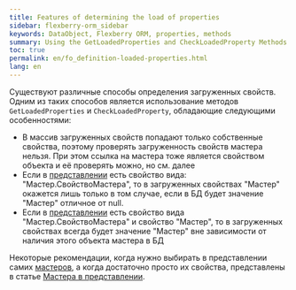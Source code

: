 ```yaml
---
title: Features of determining the load of properties
sidebar: flexberry-orm_sidebar
keywords: DataObject, Flexberry ORM, properties, methods
summary: Using the GetLoadedProperties and CheckLoadedProperty Methods
toc: true
permalink: en/fo_definition-loaded-properties.html
lang: en
---
```


Существуют различные способы определения загруженных свойств. Одним из таких способов является использование методов `GetLoadedProperties` и `CheckLoadedProperty`, обладающие следующими особенностями:

* В массив загруженных свойств попадают только собственные свойства, поэтому проверять загруженность свойств мастера нельзя. При этом ссылка на мастера тоже является свойством объекта и её проверять можно, но см. далее
* Если в [представлении](fd_view-definition.html) есть свойство вида: "Мастер.СвойствоМастера", то в загруженных свойствах "Мастер" окажется лишь только в том случае, если в БД будет значение "Мастер" отличное от null.
* Если в [представлении](fd_view-definition.html) есть свойство вида "Мастер.СвойствоМастера" и свойство "Мастер", то в загруженных свойствах всегда будет значение "Мастер" вне зависимости от наличия этого объекта мастера в БД

Некоторые рекомендации, когда нужно выбирать в представлении самих [мастеров](fd_master-association.html), а когда достаточно просто их свойства, представлены в статье [Мастера в представлении](fd_masters-view.html).
